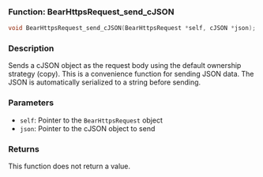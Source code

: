 ### Function: BearHttpsRequest_send_cJSON
```c
void BearHttpsRequest_send_cJSON(BearHttpsRequest *self, cJSON *json);
```
### Description
Sends a cJSON object as the request body using the default ownership strategy (copy). This is a convenience function for sending JSON data. The JSON is automatically serialized to a string before sending.

### Parameters
- `self`: Pointer to the `BearHttpsRequest` object
- `json`: Pointer to the cJSON object to send

### Returns
This function does not return a value.
